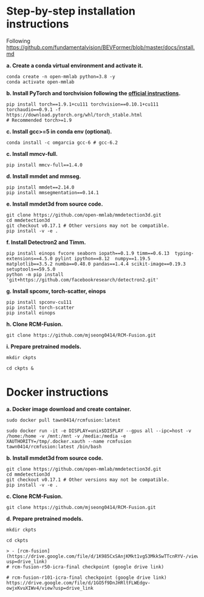 # Step-by-step installation instructions

Following https://github.com/fundamentalvision/BEVFormer/blob/master/docs/install.md



**a. Create a conda virtual environment and activate it.**
```shell
conda create -n open-mmlab python=3.8 -y
conda activate open-mmlab
```

**b. Install PyTorch and torchvision following the [official instructions](https://pytorch.org/).**
```shell
pip install torch==1.9.1+cu111 torchvision==0.10.1+cu111 torchaudio==0.9.1 -f https://download.pytorch.org/whl/torch_stable.html
# Recommended torch>=1.9

```

**c. Install gcc>=5 in conda env (optional).**
```shell
conda install -c omgarcia gcc-6 # gcc-6.2
```

**c. Install mmcv-full.**
```shell
pip install mmcv-full==1.4.0
```

**d. Install mmdet and mmseg.**
```shell
pip install mmdet==2.14.0
pip install mmsegmentation==0.14.1
```

**e. Install mmdet3d from source code.**
```shell
git clone https://github.com/open-mmlab/mmdetection3d.git
cd mmdetection3d
git checkout v0.17.1 # Other versions may not be compatible.
pip install -v -e .
```

**f. Install Detectron2 and Timm.**
```shell
pip install einops fvcore seaborn iopath==0.1.9 timm==0.6.13  typing-extensions==4.5.0 pylint ipython==8.12  numpy==1.19.5 matplotlib==3.5.2 numba==0.48.0 pandas==1.4.4 scikit-image==0.19.3 setuptools==59.5.0
python -m pip install 'git+https://github.com/facebookresearch/detectron2.git'
```

**g. Install spconv, torch-scatter, einops**
```shell
pip install spconv-cu111
pip install torch-scatter
pip install einops
```

**h. Clone RCM-Fusion.**
```
git clone https://github.com/mjseong0414/RCM-Fusion.git
```

**i. Prepare pretrained models.**
```
mkdir ckpts

cd ckpts &
```


# Docker instructions

**a. Docker image download and create container.**
```
sudo docker pull tawn0414/rcmfusion:latest

sudo docker run -it -e DISPLAY=unix$DISPLAY --gpus all --ipc=host -v /home:/home -v /mnt:/mnt -v /media:/media -e XAUTHORITY=/tmp/.docker.xauth --name rcmfusion tawn0414/rcmfusion:latest /bin/bash
```

**b. Install mmdet3d from source code.**
```shell
git clone https://github.com/open-mmlab/mmdetection3d.git
cd mmdetection3d
git checkout v0.17.1 # Other versions may not be compatible.
pip install -v -e .
```

**c. Clone RCM-Fusion.**
```
git clone https://github.com/mjseong0414/RCM-Fusion.git
```

**d. Prepare pretrained models.**
```
mkdir ckpts

cd ckpts

> - [rcm-fusion](https://drive.google.com/file/d/1K985CxSAnjKMkt1vg53MkkSwTTcnRYV-/view?usp=drive_link)
# rcm-fusion-r50-icra-final checkpoint (google drive link)

# rcm-fusion-r101-icra-final checkpoint (google drive link)
https://drive.google.com/file/d/1GO5f9DnJHRltFLWEdgv-owjxKvuXIWv4/view?usp=drive_link
```